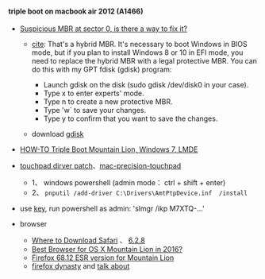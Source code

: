 #### triple boot on macbook air 2012 (A1466)

* [Suspicious MBR at sector 0, is there a way to fix it?](https://superuser.com/questions/1140907/suspicious-mbr-at-sector-0-is-there-a-way-to-fix-it)
   * [cite](https://superuser.com/a/1142088/673168): That's a hybrid MBR. It's necessary to boot Windows in BIOS mode, but if you plan to install Windows 8 or 10 in EFI mode, you need to replace the hybrid MBR with a legal protective MBR. You can do this with my GPT fdisk (gdisk) program:
        - Launch gdisk on the disk (sudo gdisk /dev/disk0 in your case).
        - Type x to enter experts' mode.
        - Type n to create a new protective MBR.
        - Type 'w` to save your changes.
        - Type y to confirm that you want to save the changes.
    
   * download [gdisk](https://sourceforge.net/projects/gptfdisk/files/gptfdisk/)

* [HOW-TO Triple Boot Mountain Lion, Windows 7, LMDE](https://forums.linuxmint.com/viewtopic.php?t=132603)

* [touchpad dirver patch](https://www.douban.com/note/868175161/?_i=2043220h3i97ks)、[mac-precision-touchpad](https://github.com/imbushuo/mac-precision-touchpad/releases)
  * 1、 windows powershell (admin mode： ctrl + shift + enter)
  * 2、 ```pnputil /add-driver C:\Drivers\AmtPtpDevice.inf  /install```

* use [key](https://learn.microsoft.com/zh-cn/windows-server/get-started/kms-client-activation-keys?tabs=windows1110ltsc%2Cwindows81%2Cserver2025%2Cversion1803), run powershell as admin: 'slmgr /ikp M7XTQ-...'
* browser
  * [Where to Download Safari](https://www.iclarified.com/89103/where-to-download-safari) 、 [6.2.8](https://filehippo.com/mac/download_safari_for_mac/6.2.8/)
  * [Best Browser for OS X Mountain Lion in 2016?](https://forums.macrumors.com/threads/best-browser-for-os-x-mountain-lion-in-2016.1985353/)
  * [Firefox 68.12 ESR version for Mountain Lion](https://forums.macrumors.com/threads/firefox-quantum-ported-to-10-7-10-8.2191887/post-28827495)
  * [firefox dynasty](https://github.com/i3roly/firefox-dynasty/releases) and [talk about](https://forums.macrumors.com/threads/firefox-dynasty-firefox-for-os-x-10-8-also-web-app-templates.2446475/)

